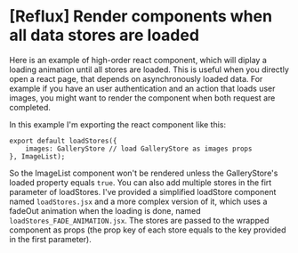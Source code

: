 [Reflux] Render components when all data stores are loaded
=============

Here is an example of high-order react component, which will diplay a loading animation until all stores are loaded. This is useful when you directly open a react page, that depends on asynchronously loaded data. For example if you have an user authentication and an action that loads user images, you might want to render the component when both request are completed.

In this example I'm exporting the react component like this:

    export default loadStores({
	    images: GalleryStore // load GalleryStore as images props
    }, ImageList);

So the ImageList component won't be rendered unless the GalleryStore's loaded property equals `true`. You can also add multiple stores in the firt parameter of loadStores. I've provided a simplified loadStore component named `loadStores.jsx` and a more complex version of it, which uses a fadeOut animation when the loading is done, named `loadStores_FADE_ANIMATION.jsx`. The stores are passed to the wrapped component as props (the prop key of each store equals to the key provided in the first parameter).